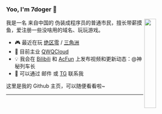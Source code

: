 ### Yoo, I'm 7doger 👋

<img src="https://avatars.githubusercontent.com/u/21374628" style="width: 25%;" align="right">

我是一名 来自中国的 伪装成程序员的普通市民，擅长带薪摸鱼，爱注册一些没啥用的域名、玩玩游戏。

- 🎮 最近在玩 [绝区零](https://zzz.mihoyo.com) / 
              [三角洲](https://df.qq.com)
- 🤔 目前主业 [QWQCloud](https://www.qwqcloud.com/) 
- 💡 我会在 [Bilibili](https://space.bilibili.com/12574988) 和 [AcFun](https://www.acfun.cn/u/8194778) 上发布视频和更新动态：@神秘列车长
- 💬 可以通过 邮件 或 [TG](#) 联系我

这里是我的 Github 主页，可以随便看看啦~

----

